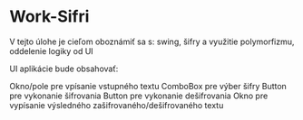 # Work-Sifri

V tejto úlohe je cieľom oboznámiť sa s:  swing, šifry a využitie polymorfizmu, oddelenie logiky od UI 

UI aplikácie bude obsahovať:

Okno/pole pre vpísanie vstupného textu
ComboBox pre výber šifry
Button pre vykonanie šifrovania
Button pre vykonanie dešifrovania
Okno pre vypísanie výsledného zašifrovaného/dešifrovaného textu